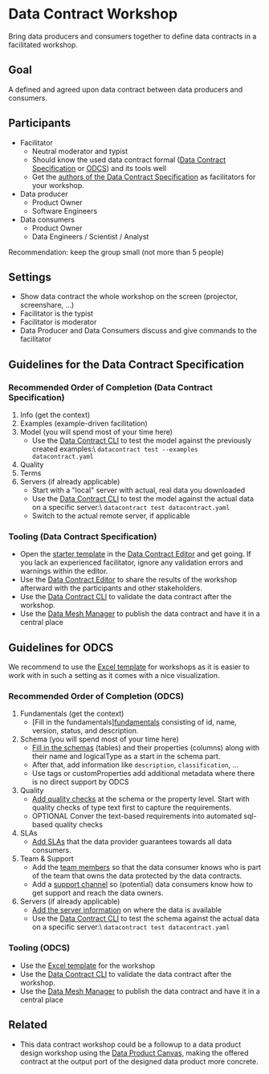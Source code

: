 # Data Contract Workshop

Bring data producers and consumers together to define data contracts in a facilitated workshop.

## Goal

A defined and agreed upon data contract between data producers and consumers.

## Participants

- Facilitator
  - Neutral moderator and typist
  - Should know the used data contract formal ([Data Contract Specification](https://datacontract.com) or [ODCS](https://bitol-io.github.io/open-data-contract-standard/latest/)) and its tools well
  - Get the [authors of the Data Contract Specification](https://datacontract.com/#authors) as facilitators for your workshop.
- Data producer
  - Product Owner
  - Software Engineers
- Data consumers
  - Product Owner
  - Data Engineers / Scientist / Analyst

Recommendation: keep the group small (not more than 5 people)

## Settings

- Show data contract the whole workshop on the screen (projector, screenshare, ...)
- Facilitator is the typist
- Facilitator is moderator
- Data Producer and Data Consumers discuss and give commands to the facilitator

## Guidelines for the Data Contract Specification

### Recommended Order of Completion (Data Contract Specification)

1. Info (get the context)
2. Examples (example-driven facilitation)
3. Model (you will spend most of your time here)
   - Use the [Data Contract CLI](https://cli.datacontract.com) to test the model against the previously created examples:\\
    `datacontract test --examples datacontract.yaml`
4. Quality
5. Terms
6. Servers (if already applicable)
   - Start with a "local" server with actual, real data you downloaded
   - Use the [Data Contract CLI](https://cli.datacontract.com) to test the model against the actual data on a specific server:\\
    `datacontract test datacontract.yaml`
   - Switch to the actual remote server, if applicable

### Tooling (Data Contract Specification)

- Open the [starter template](https://datacontract.com/datacontract.init.yaml) in the [Data Contract Editor](https://editor.datacontract.com) and get going. If you lack an experienced facilitator, ignore any validation errors and warnings within the editor.
- Use the [Data Contract Editor](https://editor.datacontract.com) to share the results of the workshop afterward with the participants and other stakeholders.
- Use the [Data Contract CLI](https://cli.datacontract.com) to validate the data contract after the workshop.
- Use the [Data Mesh Manager](https://www.datamesh-manager.com) to publish the data contract and have it in a central place

## Guidelines for ODCS

We recommend to use the [Excel template](https://github.com/datacontract/open-data-contract-standard-excel-template) for workshops as it is easier to work with in such a setting as it comes with a nice visualization.

### Recommended Order of Completion (ODCS)

1. Fundamentals (get the context)
   - [Fill in the fundamentals][fundamentals](https://bitol-io.github.io/open-data-contract-standard/latest/#fundamentals) consisting of id, name, version, status, and description.
2. Schema (you will spend most of your time here)
   - [Fill in the schemas](https://bitol-io.github.io/open-data-contract-standard/latest/#schema) (tables) and their properties (columns) along with their name and logicalType as a start in the schema part. 
   - After that, add information like `description`, `classification`, ...
   - Use tags or customProperties add additional metadata where there is no direct support by ODCS
3. Quality
   - [Add quality checks](https://bitol-io.github.io/open-data-contract-standard/latest/#data-quality) at the schema or the property level. Start with quality checks of type text first to capture the requirements.
   - OPTIONAL Conver the text-based requirements into automated sql-based quality checks
4. SLAs
   - [Add SLAs](https://bitol-io.github.io/open-data-contract-standard/latest/#service-level-agreement-sla) that the data provider guarantees towards all data consumers.
5. Team & Support
   - Add the [team members](https://bitol-io.github.io/open-data-contract-standard/latest/#team) so that the data consumer knows who is part of the team that owns the data protected by the data contracts.
   - Add a [support channel](https://bitol-io.github.io/open-data-contract-standard/latest/#support-and-communication-channels) so (potential) data consumers know how to get support and reach the data owners.
6. Servers (if already applicable)
   - [Add the server information](https://bitol-io.github.io/open-data-contract-standard/latest/#infrastructure-and-servers) on where the data is available
   - Use the [Data Contract CLI](https://cli.datacontract.com) to test the schema against the actual data on a specific server:\\
    `datacontract test datacontract.yaml`

### Tooling (ODCS)

- Use the [Excel template](https://github.com/datacontract/open-data-contract-standard-excel-template) for the workshop
- Use the [Data Contract CLI](https://cli.datacontract.com) to validate the data contract after the workshop.
- Use the [Data Mesh Manager](https://www.datamesh-manager.com) to publish the data contract and have it in a central place

## Related

- This data contract workshop could be a followup to a data product design workshop using the [Data Product Canvas](https://www.datamesh-architecture.com/data-product-canvas), making the offered contract at the output port of the designed data product more concrete.
